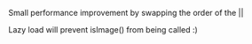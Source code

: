 Small performance improvement by swapping the order of the ||

Lazy load will prevent isImage() from being called :)
